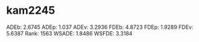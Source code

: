 # kam2245

ADEb: 2.6745
ADEp: 1.037
ADEv: 3.2936
FDEb: 4.8723
FDEp: 1.9289
FDEv: 5.6387
Rank: 1563
WSADE: 1.8486
WSFDE: 3.3184